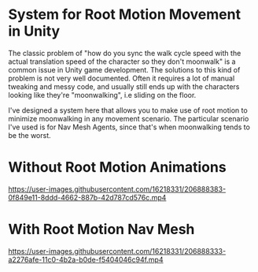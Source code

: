 # System for Root Motion Movement in Unity

The classic problem of "how do you sync the walk cycle speed with the actual translation speed of the character so they don't moonwalk" is a common issue in Unity game development. The solutions to this kind of problem is not very well documented.
Often it requires a lot of manual tweaking and messy code, and usually still ends up with the characters looking like they're "moonwalking", i.e sliding on the floor.

I've designed a system here that allows you to make use of root motion to minimize moonwalking in any movement scenario. The particular scenario I've used is for Nav Mesh Agents, since that's when moonwalking tends to be the worst.



# Without Root Motion Animations
https://user-images.githubusercontent.com/16218331/206888383-0f849e11-8ddd-4662-887b-42d787cd576c.mp4



# With Root Motion Nav Mesh
https://user-images.githubusercontent.com/16218331/206888333-a2276afe-11c0-4b2a-b0de-f5404046c94f.mp4

